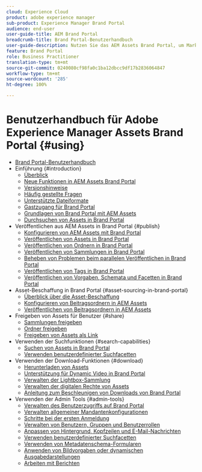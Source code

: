 ```yaml
---
cloud: Experience Cloud
product: adobe experience manager
sub-product: Experience Manager Brand Portal
audience: end-user
user-guide-title: AEM Brand Portal
breadcrumb-title: Brand Portal-Benutzerhandbuch
user-guide-description: Nutzen Sie das AEM Assets Brand Portal, um Marketing-Anforderungen zu erfüllen, indem Sie freigegebene Marken- und Produktelemente externen Agenturen, Partnern, internen Teams und Wiederverkäufern sicher zum Download bereitstellen.
feature: Brand Portal
role: Business Practitioner
translation-type: tm+mt
source-git-commit: 0240080cf98fa0c1ba12dbcc9df17b2836064847
workflow-type: tm+mt
source-wordcount: '285'
ht-degree: 100%

---
```



# Benutzerhandbuch für Adobe Experience Manager Assets Brand Portal {#using}

+ [Brand Portal-Benutzerhandbuch](using/home.md)
+ Einführung {#introduction}
   + [Überblick](using/brand-portal.md)
   + [Neue Funktionen in AEM Assets Brand Portal](using/whats-new.md)
   + [Versionshinweise](using/brand-portal-release-notes.md)
   + [Häufig gestellte Fragen](using/brand-portal-faqs.md)
   + [Unterstützte Dateiformate](using/brand-portal-supported-formats.md)
   + [Gastzugang für Brand Portal](using/guest-access.md)
   + [Grundlagen von Brand Portal mit AEM Assets](https://docs.adobe.com/content/help/de_DE/experience-manager-brand-portal/using/home.html)
   + [Durchsuchen von Assets in Brand Portal](using/browse-assets-brand-portal.md)
+ Veröffentlichen aus AEM Assets in Brand Portal {#publish}
   + [Konfigurieren von AEM Assets mit Brand Portal](using/configure-aem-assets-with-brand-portal.md)
   + [Veröffentlichen von Assets in Brand Portal](https://docs.adobe.com/content/help/de_DE/experience-manager-65/assets/brandportal/brand-portal-publish-assets.html)
   + [Veröffentlichen von Ordnern in Brand Portal](https://docs.adobe.com/content/help/de_DE/experience-manager-65/assets/brandportal/brand-portal-publish-folder.html)
   + [Veröffentlichen von Sammlungen in Brand Portal](https://docs.adobe.com/content/help/de_DE/experience-manager-65/assets/brandportal/brand-portal-publish-collection.html)
   + [Beheben von Problemen beim parallelen Veröffentlichen in Brand Portal](using/troubleshoot-parallel-publishing.md)
   + [Veröffentlichen von Tags in Brand Portal](using/brand-portal-publish-tags.md)
   + [Veröffentlichen von Vorgaben, Schemata und Facetten in Brand Portal](using/publish-schema-search-facets-presets.md)
+ Asset-Beschaffung in Brand Portal {#asset-sourcing-in-brand-portal}
   + [Überblick über die Asset-Beschaffung](using/brand-portal-asset-sourcing.md)
   + [Konfigurieren von Beitragsordnern in AEM Assets](using/brand-portal-publish-contribution-folder-to-brand-portal.md)
   + [Veröffentlichen von Beitragsordnern in AEM Assets](using/brand-portal-publish-contribution-folder-to-aem-assets.md)
+ Freigeben von Assets für Benutzer {#share}
   + [Sammlungen freigeben](using/brand-portal-share-collection.md)
   + [Ordner freigeben](using/brand-portal-sharing-folders.md)
   + [Freigeben von Assets als Link](using/brand-portal-link-share.md)
+ Verwenden der Suchfunktionen {#search-capabilities}
   + [Suchen von Assets in Brand Portal](using/brand-portal-searching.md)
   + [Verwenden benutzerdefinierter Suchfacetten](using/brand-portal-search-facets.md)
+ Verwenden der Download-Funktionen {#download}
   + [Herunterladen von Assets](using/brand-portal-download-assets.md)
   + [Unterstützung für Dynamic Video in Brand Portal](using/dynamic-video-brand-portal.md)
   + [Verwalten der Lightbox-Sammlung](using/brand-portal-light-box.md)
   + [Verwalten der digitalen Rechte von Assets](using/manage-digital-rights-of-assets.md)
   + [Anleitung zum Beschleunigen von Downloads von Brand Portal](using/accelerated-download.md)
+ Verwenden der Admin Tools {#admin-tools}
   + [Verwalten des Benutzerzugriffs auf Brand Portal](using/access-configurations-brand-portal.md)
   + [Verwalten allgemeiner Mandantenkonfigurationen](using/brand-portal-general-configuration.md)
   + [Schritte bei der ersten Anmeldung](using/brand-portal-onboarding.md)
   + [Verwalten von Benutzern, Gruppen und Benutzerrollen](using/brand-portal-adding-users.md)
   + [Anpassen von Hintergrund, Kopfzeilen und E-Mail-Nachrichten](using/brand-portal-branding.md)
   + [Verwenden benutzerdefinierter Suchfacetten](using/brand-portal-search-facets.md)
   + [Verwenden von Metadatenschema-Formularen](using/brand-portal-metadata-schemas.md)
   + [Anwenden von Bildvorgaben oder dynamischen Ausgabedarstellungen](using/brand-portal-image-presets.md)
   + [Arbeiten mit Berichten](using/brand-portal-reports.md)

